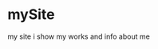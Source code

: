 # mySite
my site  i show  my works and info about me

<mxGraphModel><root><mxCell id="0"/><mxCell id="1" parent="0"/><mxCell id="2" value="" style="ellipse;whiteSpace=wrap;html=1;fillColor=#d80073;strokeColor=#A50040;fontColor=#ffffff;" vertex="1" parent="1"><mxGeometry x="140" y="10" width="520" height="420" as="geometry"/></mxCell><mxCell id="3" value="" style="edgeStyle=orthogonalEdgeStyle;rounded=0;orthogonalLoop=1;jettySize=auto;html=1;strokeColor=#00FF00;strokeWidth=2;" edge="1" source="4" target="6" parent="1"><mxGeometry relative="1" as="geometry"/></mxCell><mxCell id="4" value="mainServer.c" style="rounded=1;whiteSpace=wrap;html=1;fillColor=#1ba1e2;fontColor=#ffffff;strokeColor=#006EAF;" vertex="1" parent="1"><mxGeometry x="290" y="140" width="120" height="60" as="geometry"/></mxCell><mxCell id="5" value="main.c" style="rounded=1;whiteSpace=wrap;html=1;fillColor=#1ba1e2;strokeColor=#006EAF;fontColor=#ffffff;" vertex="1" parent="1"><mxGeometry x="410" y="140" width="120" height="60" as="geometry"/></mxCell><mxCell id="6" value="mainClient.c" style="rounded=1;whiteSpace=wrap;html=1;fillColor=#1ba1e2;fontColor=#ffffff;strokeColor=#006EAF;" vertex="1" parent="1"><mxGeometry x="290" y="63" width="120" height="60" as="geometry"/></mxCell><mxCell id="7" value="data.c" style="rounded=1;whiteSpace=wrap;html=1;fillColor=#f8cecc;strokeColor=#b85450;" vertex="1" parent="1"><mxGeometry x="190" y="220" width="120" height="60" as="geometry"/></mxCell><mxCell id="8" value="add.c" style="rounded=1;whiteSpace=wrap;html=1;fillColor=#dae8fc;strokeColor=#6c8ebf;" vertex="1" parent="1"><mxGeometry x="295" y="300" width="110" height="60" as="geometry"/></mxCell><mxCell id="9" value="select.c" style="rounded=1;whiteSpace=wrap;html=1;fillColor=#ffe6cc;strokeColor=#d79b00;" vertex="1" parent="1"><mxGeometry x="410" y="300" width="120" height="60" as="geometry"/></mxCell><mxCell id="10" value="trees.c" style="rounded=1;whiteSpace=wrap;html=1;fillColor=#d5e8d4;strokeColor=#82b366;" vertex="1" parent="1"><mxGeometry x="500" y="220" width="120" height="60" as="geometry"/></mxCell><mxCell id="11" value="" style="endArrow=none;html=1;rounded=0;entryX=0;entryY=1;entryDx=0;entryDy=0;exitX=1;exitY=0.5;exitDx=0;exitDy=0;fillColor=#f8cecc;strokeColor=#B85450;strokeWidth=2;" edge="1" source="7" target="5" parent="1"><mxGeometry width="50" height="50" relative="1" as="geometry"><mxPoint x="400" y="390" as="sourcePoint"/><mxPoint x="450" y="340" as="targetPoint"/></mxGeometry></mxCell><mxCell id="12" value="" style="endArrow=none;html=1;rounded=0;entryX=0.5;entryY=1;entryDx=0;entryDy=0;" edge="1" target="6" parent="1"><mxGeometry width="50" height="50" relative="1" as="geometry"><mxPoint x="350" y="140" as="sourcePoint"/><mxPoint x="450" y="340" as="targetPoint"/></mxGeometry></mxCell><mxCell id="13" value="" style="endArrow=classic;html=1;rounded=0;strokeColor=#00FF00;strokeWidth=2;entryX=0;entryY=0.5;entryDx=0;entryDy=0;" edge="1" target="10" parent="1"><mxGeometry width="50" height="50" relative="1" as="geometry"><mxPoint x="310" y="250" as="sourcePoint"/><mxPoint x="450" y="340" as="targetPoint"/></mxGeometry></mxCell><mxCell id="14" value="" style="endArrow=classic;html=1;rounded=0;strokeColor=#d6b656;strokeWidth=2;exitX=1;exitY=1;exitDx=0;exitDy=0;entryX=0.5;entryY=0;entryDx=0;entryDy=0;fillColor=#fff2cc;" edge="1" source="4" target="9" parent="1"><mxGeometry width="50" height="50" relative="1" as="geometry"><mxPoint x="400" y="390" as="sourcePoint"/><mxPoint x="450" y="340" as="targetPoint"/></mxGeometry></mxCell><mxCell id="15" value="" style="endArrow=classic;html=1;rounded=0;strokeColor=#666666;strokeWidth=2;exitX=1;exitY=1;exitDx=0;exitDy=0;entryX=0.5;entryY=0;entryDx=0;entryDy=0;fillColor=#f5f5f5;" edge="1" source="4" target="8" parent="1"><mxGeometry width="50" height="50" relative="1" as="geometry"><mxPoint x="400" y="390" as="sourcePoint"/><mxPoint x="450" y="340" as="targetPoint"/></mxGeometry></mxCell><mxCell id="16" value="" style="endArrow=classic;html=1;rounded=0;strokeColor=#3700CC;strokeWidth=2;exitX=1;exitY=1;exitDx=0;exitDy=0;fillColor=#6a00ff;" edge="1" source="4" parent="1"><mxGeometry width="50" height="50" relative="1" as="geometry"><mxPoint x="400" y="390" as="sourcePoint"/><mxPoint x="310" y="250" as="targetPoint"/></mxGeometry></mxCell></root></mxGraphModel>
